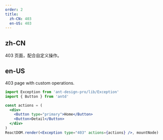 ```yaml
---
order: 2
title:
  zh-CN: 403
  en-US: 403
---
```


## zh-CN

403 页面，配合自定义操作。

## en-US

403 page with custom operations.

```jsx
import Exception from 'ant-design-pro/lib/Exception'
import { Button } from 'antd'

const actions = (
  <div>
    <Button type="primary">Home</Button>
    <Button>Detail</Button>
  </div>
)
ReactDOM.render(<Exception type="403" actions={actions} />, mountNode)
```
